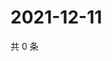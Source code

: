 # 2021-12-11

共 0 条

<!-- BEGIN WEIBO -->
<!-- 最后更新时间 Sat Dec 11 2021 20:01:38 GMT+0800 (China Standard Time) -->

<!-- END WEIBO -->
